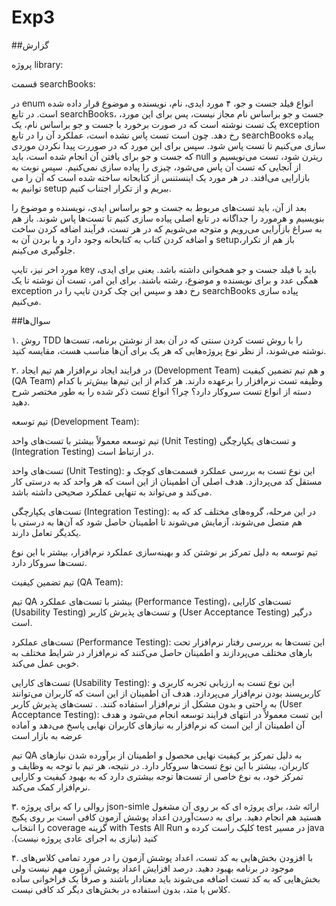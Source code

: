 # Exp3
##گزارش

پروژه library:

قسمت searchBooks:

در enum انواع فیلد جست و جو، ۴ مورد ایدی، نام، نویسنده و موضوع قرار داده شده است. در تابع searchBooks، جست و جو براساس نام مجاز نیست، پس برای این مورد، یک تست نوشته است که در صورت برخورد با جست و جو براساس نام، یک exception رخ دهد. چون است تست پاس نشده است، عملکرد آن را در تابع searchBooks پیاده سازی می‌کنیم تا تست پاس شود. سپس برای این مورد که در صوررت پیدا نکردن موردی که جست و جو برای یافتن آن انجام شده است، باید null ریترن شود، تست می‌نویسیم و از آنجایی که تست آن پاس می‌شود، چیزی را پیاده سازی نمی‌کنیم.
سپس نوبت به بازارایی می‌افتد. در هر مورد یک اینستنس از کتابحانه ساخته شده است که آن را می توانیم به setup ببریم و از تکرار اجتناب کنیم.

بعد از آن، باید تست‌های مربوط به جست و جو براساس ایدی، نویسنده و موضوع را بنویسیم و هرمورد را جداگانه در تابع اصلی پیاده سازی کنیم تا تست‌ها پاس شوند. باز هم به سراغ بازآرایی می‌رویم و متوجه می‌شویم که در هر تست، فرآیند اضافه کردن ساخت و اضافه کردن کتاب به کتابحانه وجود دارد و با بردن آن به setup،‌باز هم از تکرار جلوگیری می‌کینم.

مورد اخر نیز، تایپ key باید با فیلد جست و جو همخوانی داشته باشد. یعنی برای ایدی، همگی عدد و برای نویسنده و موضوع، رشته باشند. برای این امر، تست آن نوشته تا یک exception رخ دهد و سپس این چک کردن تایپ را در searchBooks پیاده سازی می‌کنیم.


##سوال‌ها

۱. روش TDD را با روش تست کردن سنتی که در آن بعد از نوشتن برنامه، تست‌ها نوشته می‌شوند، از نظر نوع پروژه‌هایی که هر یک برای آن‌ها مناسب هست، مقایسه کنید.

۲. در فرایند ایجاد نرم‌افزار هم تیم ایجاد (Development Team) و هم تیم تضمین کیفیت (QA Team) وظیفه تست نرم‌افزار را برعهده دارند. هر کدام از این تیم‌ها بیش‌تر با کدام دسته از انواع تست سروکار دارد؟ چرا؟ انواع تست ذکر شده را به طور مختصر شرح دهید.

تیم توسعه (Development Team):

تیم توسعه معمولاً بیشتر با تست‌های واحد (Unit Testing) و تست‌های یکپارچگی (Integration Testing) در ارتباط است.


تست‌های واحد (Unit Testing): این نوع تست به بررسی عملکرد قسمت‌های کوچک و مستقل کد می‌پردازد. هدف اصلی آن اطمینان از این است که هر واحد کد به درستی کار می‌کند و می‌تواند به تنهایی عملکرد صحیحی داشته باشد.


تست‌های یکپارچگی (Integration Testing): در این مرحله، گروه‌های مختلف کد که به هم متصل می‌شوند، آزمایش می‌شوند تا اطمینان حاصل شود که آن‌ها به درستی با یکدیگر تعامل دارند.


تیم توسعه به دلیل تمرکز بر نوشتن کد و بهینه‌سازی عملکرد نرم‌افزار، بیشتر با این نوع تست‌ها سروکار دارد.


تیم تضمین کیفیت (QA Team):

تیم QA بیشتر با تست‌های عملکرد (Performance Testing)، تست‌های کارایی (Usability Testing) و تست‌های پذیرش کاربر (User Acceptance Testing) درگیر است.

 تست‌های عملکرد (Performance Testing): این تست‌ها به بررسی رفتار نرم‌افزار تحت بارهای مختلف می‌پردازند و اطمینان حاصل می‌کنند که نرم‌افزار در شرایط مختلف به خوبی عمل می‌کند.


تست‌های کارایی (Usability Testing): این نوع تست به ارزیابی تجربه کاربری و کاربرپسند بودن نرم‌افزار می‌پردازد. هدف آن اطمینان از این است که کاربران می‌توانند به راحتی و بدون مشکل از نرم‌افزار استفاده کنند.
.
تست‌های پذیرش کاربر (User Acceptance Testing): این تست معمولاً در انتهای فرایند توسعه انجام می‌شود و هدف آن اطمینان از این است که نرم‌افزار به نیازهای کاربران نهایی پاسخ می‌دهد و آماده عرضه به بازار است

تیم QA به دلیل تمرکز بر کیفیت نهایی محصول و اطمینان از برآورده شدن نیازهای کاربران، بیشتر با این نوع تست‌ها سروکار دارد. در نتیجه، هر تیم با توجه به وظایف و تمرکز خود، به نوع خاصی از تست‌ها توجه بیشتری دارد که به بهبود کیفیت و کارایی نرم‌افزار کمک می‌کند.

۳. روالی ‬‫را که‬ ‫برای‬ ‫پروژه‬ ‫‪json-simle‬‬ ‫ارائه‬ ‫شد‬،‬ ‫برای‬ پروژه ای که بر روی آن مشغول هستید هم‬ ‫انجام‬ ‫دهید. برای ‫به‬ ‫دست‬‫‌آوردن‬ ‫اعداد‬ ‫پوشش‬ ‫آزمون‬ ‫کافی‬ ‫است‬ ‫بر‬ ‫روی‬ ‫پکیج‬ ‫‪java‬‬ ‫در‬ ‫مسیر‬ ‫‪test‬‬ ‫کلیک‬ ‫راست‬ ‫کرده‬ ‫و‬ ‫گزینه ‬‫‪coverage‬‬ ‫‪with‬‬ ‫‪Tests‬‬ ‫‪All‬‬ ‫‪Run‬‬ ‫را‬ ‫انتخاب‬ ‫کنید‬ ‫(نیازی‬ ‫به‬ ‫اجرای‬ ‫عادی‬ ‫پروژه‬ ‫نیست)‪.‬‬‫

۴. با افزودن بخش‌هایی به کد تست، اعداد پوشش آزمون را در مورد تمامی کلاس‌های موجود در برنامه بهبود دهید. درصد افزایش اعداد پوشش آزمون مهم نیست ولی بخش‌هایی که به کد تست اضافه می‌شوند باید معنادار باشند و صرفاً یک فراخوانی ساده کلاس یا متد، بدون استفاده در بخش‌های دیگر کد کافی نیست.
